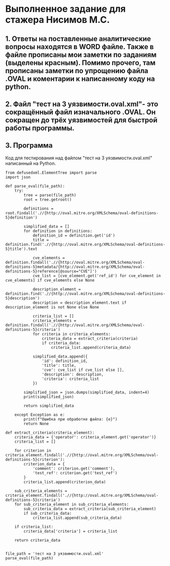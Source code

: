 # Выполненное задание для стажера Нисимов М.С.

## 1. Ответы на поставленные аналитические вопросы находятся в WORD файле. Также в файле прописаны мои заметки по заданиям (выделены красным). Помимо прочего, там прописаны заметки по упрощению файла .OVAL и коментарии к написанному коду на python.

## 2. Файл "тест на 3 уязвимости.oval.xml"- это сокращённый файл изначального .OVAL. Он сокращен до трёх уязвимостей для быстрой работы программы.

## 3. Программа 

Код для тестирования над файлом "тест на 3 уязвимости.oval.xml" написанный на Python.

```
from defusedxml.ElementTree import parse
import json

def parse_oval(file_path):
    try:
        tree = parse(file_path)
        root = tree.getroot()

        definitions = root.findall('.//{http://oval.mitre.org/XMLSchema/oval-definitions-5}definition')

        simplified_data = []
        for definition in definitions:
            definition_id = definition.get('id')
            title = definition.find('.//{http://oval.mitre.org/XMLSchema/oval-definitions-5}title').text

            cve_elements = definition.findall('.//{http://oval.mitre.org/XMLSchema/oval-definitions-5}metadata/{http://oval.mitre.org/XMLSchema/oval-definitions-5}reference[@source="CVE"]')
            cve_list = [cve_element.get('ref_id') for cve_element in cve_elements] if cve_elements else None

            description_element = definition.find('.//{http://oval.mitre.org/XMLSchema/oval-definitions-5}description')
            description = description_element.text if description_element is not None else None

            criteria_list = []
            criteria_elements = definition.findall('.//{http://oval.mitre.org/XMLSchema/oval-definitions-5}criteria') 
            for criteria in criteria_elements:
                criteria_data = extract_criteria(criteria)
                if criteria_data:
                    criteria_list.append(criteria_data)

            simplified_data.append({
                'id': definition_id,
                'title': title,
                'cve': cve_list if cve_list else [],
                'description': description,
                'criteria': criteria_list
            })

        simplified_json = json.dumps(simplified_data, indent=4)
        print(simplified_json)

        return simplified_data

    except Exception as e:
        print(f"Ошибка при обработке файла: {e}")
        return None

def extract_criteria(criteria_element):
    criteria_data = {'operator': criteria_element.get('operator')}
    criteria_list = []

    for criterion in criteria_element.findall('.//{http://oval.mitre.org/XMLSchema/oval-definitions-5}criterion'):
        criterion_data = {
            'comment': criterion.get('comment'),
            'test_ref': criterion.get('test_ref')
        }
        criteria_list.append(criterion_data)

    sub_criteria_elements = criteria_element.findall('.//{http://oval.mitre.org/XMLSchema/oval-definitions-5}criteria')
    for sub_criteria_element in sub_criteria_elements:
        sub_criteria_data = extract_criteria(sub_criteria_element)
        if sub_criteria_data:
            criteria_list.append(sub_criteria_data)

    if criteria_list:
        criteria_data['criteria'] = criteria_list

    return criteria_data


file_path = 'тест на 3 уязвимости.oval.xml'
parse_oval(file_path)
```




